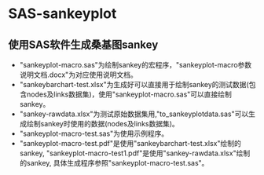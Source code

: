 # SAS-sankeyplot
## 使用SAS软件生成桑基图sankey
* "sankeyplot-macro.sas"为绘制sankey的宏程序，"sankeyplot-macro参数说明文档.docx"为对应使用说明文档。
* "sankeybarchart-test.xlsx"为生成好可以直接用于绘制sankey的测试数据(包含nodes及links数据集)，使用"sankeyplot-macro.sas"可以直接绘制sankey。
* "sankey-rawdata.xlsx"为测试原始数据集用,"to_sankeyplotdata.sas"可以生成绘制sankey时使用的数据(nodes及links数据集)。
* "sankeyplot-macro-test.sas"为使用示例程序。
* "sankeyplot-macro-test.pdf"是使用"sankeybarchart-test.xlsx"绘制的sankey, "sankeyplot-macro-test1.pdf"是使用"sankey-rawdata.xlsx"绘制的sankey, 具体生成程序参照"sankeyplot-macro-test.sas"。

